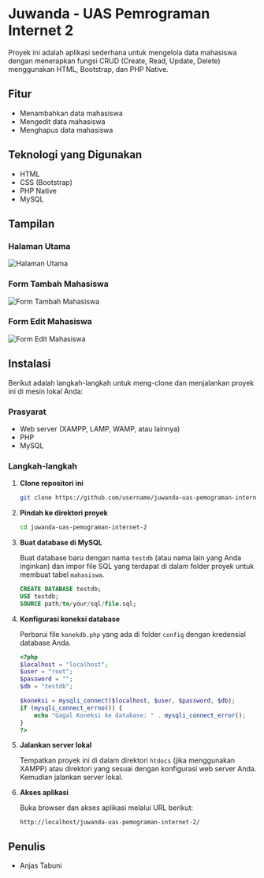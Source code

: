 # Juwanda - UAS Pemrograman Internet 2

Proyek ini adalah aplikasi sederhana untuk mengelola data mahasiswa dengan menerapkan fungsi CRUD (Create, Read, Update, Delete) menggunakan HTML, Bootstrap, dan PHP Native.

## Fitur

- Menambahkan data mahasiswa
- Mengedit data mahasiswa
- Menghapus data mahasiswa

## Teknologi yang Digunakan

- HTML
- CSS (Bootstrap)
- PHP Native
- MySQL

## Tampilan

### Halaman Utama

![Halaman Utama](images/homepage.png)

### Form Tambah Mahasiswa

![Form Tambah Mahasiswa](images/add_form.png)

### Form Edit Mahasiswa

![Form Edit Mahasiswa](images/edit_form.png)

## Instalasi

Berikut adalah langkah-langkah untuk meng-clone dan menjalankan proyek ini di mesin lokal Anda:

### Prasyarat

- Web server (XAMPP, LAMP, WAMP, atau lainnya)
- PHP
- MySQL

### Langkah-langkah

1. **Clone repositori ini**

    ```bash
    git clone https://github.com/username/juwanda-uas-pemograman-internet-2.git
    ```

2. **Pindah ke direktori proyek**

    ```bash
    cd juwanda-uas-pemograman-internet-2
    ```

3. **Buat database di MySQL**

    Buat database baru dengan nama `testdb` (atau nama lain yang Anda inginkan) dan impor file SQL yang terdapat di dalam folder proyek untuk membuat tabel `mahasiswa`.

    ```sql
    CREATE DATABASE testdb;
    USE testdb;
    SOURCE path/to/your/sql/file.sql;
    ```

4. **Konfigurasi koneksi database**

    Perbarui file `konekdb.php` yang ada di folder `config` dengan kredensial database Anda.

    ```php
    <?php
    $localhost = "localhost";
    $user = "root";
    $password = "";
    $db = "testdb";

    $koneksi = mysqli_connect($localhost, $user, $password, $db);
    if (mysqli_connect_errno()) {
        echo "Gagal Koneksi ke database: " . mysqli_connect_error();
    }
    ?>
    ```

5. **Jalankan server lokal**

    Tempatkan proyek ini di dalam direktori `htdocs` (jika menggunakan XAMPP) atau direktori yang sesuai dengan konfigurasi web server Anda. Kemudian jalankan server lokal.

6. **Akses aplikasi**

    Buka browser dan akses aplikasi melalui URL berikut:

    ```url
    http://localhost/juwanda-uas-pemograman-internet-2/
    ```


## Penulis

- Anjas Tabuni

